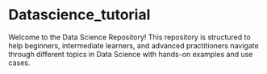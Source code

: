 # Datascience_tutorial
Welcome to the Data Science Repository! This repository is structured to help beginners, intermediate learners, and advanced practitioners navigate through different topics in Data Science with hands-on examples and use cases.
